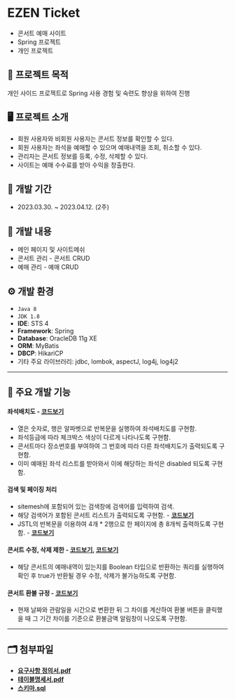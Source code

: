 # EZEN Ticket
* 콘서트 예매 사이트
* Spring 프로젝트
* 개인 프로젝트

## 🚩 프로젝트 목적
개인 사이드 프로젝트로 Spring 사용 경험 및 숙련도 향상을 위하여 진행

## 🖥 프로젝트 소개
* 회원 사용자와 비회원 사용자는 콘서트 정보를 확인할 수 있다.
* 회원 사용자는 좌석을 예매할 수 있으며 예매내역을 조회, 취소할 수 있다.
* 관리자는 콘서트 정보를 등록, 수정, 삭제할 수 있다.
* 사이트는 예매 수수료를 받아 수익을 창출한다.

## 📆 개발 기간
* 2023.03.30. ~ 2023.04.12. (2주)

## 📃 개발 내용
* 메인 페이지 및 사이트메쉬
* 콘서트 관리 - 콘서트 CRUD
* 예매 관리 - 예매 CRUD

## ⚙ 개발 환경
* `Java 8`
* `JDK 1.8`
* **IDE**: STS 4
* **Framework**: Spring
* **Database**: OracleDB 11g XE
* **ORM**: MyBatis
* **DBCP**: HikariCP
* 기타 주요 라이브러리: jdbc, lombok, aspectJ, log4j, log4j2

***
## 📌 주요 개발 기능
#### 좌석배치도 - <a href="https://github.com/nireah/ezenticket/blob/5c718dfb70b772be715d38b247b23feda137fac9/src/main/webapp/WEB-INF/views/ticketing/seat1.jsp#L54-L145">코드보기<a>
* 열은 숫자로, 행은 알파벳으로 반복문을 실행하여 좌석배치도를 구현함.
* 좌석등급에 따라 체크박스 색상이 다르게 나타나도록 구현함.
* 콘서트마다 장소번호를 부여하여 그 번호에 따라 다른 좌석배치도가 출력되도록 구현함.
* 이미 예매된 좌석 리스트를 받아와서 이에 해당하는 좌석은 disabled 되도록 구현함.

#### 검색 및 페이징 처리
* sitemesh에 포함되어 있는 검색창에 검색어를 입력하여 검색.
* 해당 검색어가 포함된 콘서트 리스트가 출력되도록 구현함. - **<a href="https://github.com/nireah/ezenticket/blob/09ddb560251a4a063d992a61c2b245252b42d5a2/src/main/resources/com/ezen_ticket/concert/mapper/ConcertMapper.xml#L7-L19">코드보기<a>**
* JSTL의 반복문을 이용하여 4개 * 2행으로 한 페이지에 총 8개씩 출력하도록 구현함. - **<a href="https://github.com/nireah/ezenticket/blob/5c718dfb70b772be715d38b247b23feda137fac9/src/main/webapp/WEB-INF/views/concert/list.jsp#L72-L104">코드보기<a>**

#### 콘서트 수정, 삭제 제한 - <a href="https://github.com/nireah/ezenticket/blob/5c718dfb70b772be715d38b247b23feda137fac9/src/main/java/com/ezen_ticket/concert/controller/ConcertController.java#L198-L221">코드보기<a>, <a href="https://github.com/nireah/ezenticket/blob/09ddb560251a4a063d992a61c2b245252b42d5a2/src/main/resources/com/ezen_ticket/concert/mapper/ConcertMapper.xml#L127-L130">코드보기<a>
* 해당 콘서트의 예매내역이 있는지를 Boolean 타입으로 반환하는 쿼리를 실행하여 확인 후 true가 반환될 경우 수정, 삭제가 불가능하도록 구현함.

#### 콘서트 환불 규정 - <a href="https://github.com/nireah/ezenticket/blob/5c718dfb70b772be715d38b247b23feda137fac9/src/main/webapp/WEB-INF/views/ticketing/view.jsp#L13-L55">코드보기<a>
* 현재 날짜와 관람일을 시간으로 변환한 뒤 그 차이를 계산하여 환불 버튼을 클릭했을 때 그 기간 차이를 기준으로 환불금액 알림창이 나오도록 구현함.

***
## 🗂 첨부파일
* **<a href="요구사항 정의서.pdf">요구사항 정의서.pdf<a>**
* **<a href="테이블명세서.pdf">테이블명세서.pdf<a>**
* **<a href="스키마.sql">스키마.sql<a>**
